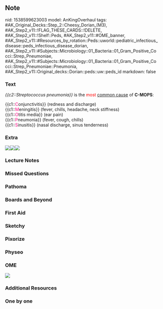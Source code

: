 ## Note
nid: 1538599623003
model: AnKingOverhaul
tags: #AK_Original_Decks::Step_2::Cheesy_Dorian_(M3), #AK_Step2_v11::!FLAG_THESE_CARDS::!DELETE, #AK_Step2_v11::!Shelf::Peds, #AK_Step2_v11::#OME_banner, #AK_Step2_v11::#Resources_by_rotation::Peds::uworld::pediatric_infectious_disease::peds_infectious_disease_dorian, #AK_Step2_v11::#Subjects::Microbiology::01_Bacteria::01_Gram_Positive_Cocci::Strep_Pneumoniae, #AK_Step2_v11::#Subjects::Microbiology::01_Bacteria::01_Gram_Positive_Cocci::Strep_Pneumoniae::Pneumonia, #AK_Step2_v11::Original_decks::Dorian::peds::uw::peds_id
markdown: false

### Text
<i>{{c2::Streptococcus pneumonia}}</i> is the <font color="#FF0000"
style="">most</font> <span style=
"text-decoration-line: underline;">common cause</span> of
<b>C-MOPS</b>:
<div>
  {{c1::<font color="#FC0280">C</font>onjunctivitis}} (redness and
  discharge)
</div>
<div>
  {{c1::<font color="#FC0280">M</font>eningitis}} (fever, chills,
  headache, neck stiffness)
</div>
<div>
  {{c1::<font color="#FC0280">O</font>titis media}} (ear pain)
</div>
<div>
  {{c1::<font color="#FC0280">P</font>neumonia}} (fever, cough,
  chills)
</div>
<div>
  {{c1::<font color="#FC0280">S</font>inusitis}} (nasal discharge,
  sinus tenderness)
</div>

### Extra
<img src="paste-11312943858016.jpg"><img src=
"paste-11355893530983.jpg"><img src="paste-11325828759861.jpg">

### Lecture Notes


### Missed Questions


### Pathoma


### Boards and Beyond


### First Aid


### Sketchy


### Pixorize


### Physeo


### OME
<div class="ome-widget">
  <a href="https://onlinemeded.org?ref=anki"><img src=
  "_OME_AnkiFlashcards_General_4.png"></a>
</div>

### Additional Resources


### One by one


